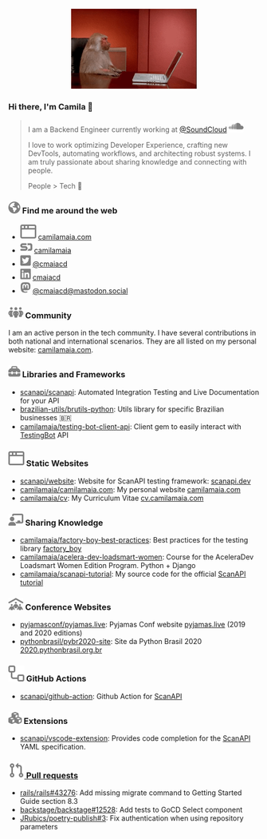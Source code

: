 <p align="center">
 <img
      width="50%"
      src="images/monkey.gif" />
</p>

### Hi there, I'm Camila 👋

> I am a Backend Engineer currently working at [@SoundCloud](https://github.com/soundcloud)
![SoundCloud-icon][]
>
> I love to work optimizing Developer Experience, crafting new DevTools, automating workflows, and architecting robust systems. I am truly passionate about sharing knowledge and connecting with people.
>
> People > Tech 💜

### ![globe-icon][] Find me around the web

* ![browser-icon][] [camilamaia.com][camilamaia.com-website]
* ![speakerdeck-icon][] [camilamaia][speakerdeck]
* ![twitter-icon][] [@cmaiacd][twitter]
* ![linkedin-icon][] [cmaiacd][linkedin]
* ![mastodon-icon][] [@cmaiacd@mastodon.social][mastodon]

### ![people-group-icon][] Community

I am an active person in the tech community. I have several contributions in
both national and international scenarios. They are all listed on my personal website: [camilamaia.com][appearances].

### ![toolbox-icon][] Libraries and Frameworks

- [scanapi/scanapi][scanapi]: Automated Integration Testing and Live Documentation for your API
- [brazilian-utils/brutils-python][brutils]: Utils library for specific Brazilian businesses 🇧🇷
- [camilamaia/testing-bot-client-api][testingbot-client-api]: Client gem to easily interact with [TestingBot][testingbot] API

### ![browser-icon][] Static Websites

- [scanapi/website][scanapi-website-repo]: Website for ScanAPI testing framework: [scanapi.dev][scanapi-website]
- [camilamaia/camilamaia.com][camilamaia.com]: My personal website [camilamaia.com][camilamaia.com-website]
- [camilamaia/cv][my-cv]: My Curriculum Vitae [cv.camilamaia.com][my-cv-website]

### ![chalkboard-user-icon][] Sharing Knowledge

- [camilamaia/factory-boy-best-practices][factory-boy-best-practices]: Best practices for the testing library [factory_boy][factory-boy]
- [camilamaia/acelera-dev-loadsmart-women][acelera-dev]: Course for the AceleraDev Loadsmart Women Edition Program. Python + Django
- [camilamaia/scanapi-tutorial][scanapi-tutorial]: My source code for the official [ScanAPI tutorial][scanapi-tutorial-website]

### ![people-roof-icon][] Conference Websites

- [pyjamasconf/pyjamas.live][pyjamas.live]: Pyjamas Conf website [pyjamas.live][pyjamas.live-website] (2019 and 2020 editions)
- [pythonbrasil/pybr2020-site][pybr2020]: Site da Python Brasil 2020 [2020.pythonbrasil.org.br][pybr2020-website]


### ![workflow-icon][] GitHub Actions

- [scanapi/github-action][scanapi-gha]: Github Action for [ScanAPI][scanapi-website]

### ![cubes-icon][] Extensions

- [scanapi/vscode-extension][scanapi-vscode-extension]: Provides code completion for the [ScanAPI][scanapi-website] YAML specification.

### [![pr-icon][] Pull requests][my-prs]

- [rails/rails#43276][rails/rails#43276]: Add missing migrate command to Getting
Started Guide section 8.3
- [backstage/backstage#12528]: Add tests to GoCD Select component
- [JRubics/poetry-publish#3][JRubics/poetry-publish#3]: Fix authentication when using repository parameters


[browser-icon]: /images/browser.svg "Browser Icon"
[chalkboard-user-icon]: /images/chalkboard-user.svg "Sharing Knowledge"
[cubes-icon]: /images/cubes.svg "Extensions"
[globe-icon]: /images/globe.svg "Find me around the web"
[linkedin-icon]: /images/linkedin.svg "LinkedIn"
[mastodon-icon]: /images/mastodon.svg "Mastodon"
[people-group-icon]: /images/people-group.svg "Community"
[people-roof-icon]: /images/people-roof.svg "Conference Websites"
[pr-icon]: /images/git-pull-request.svg "Pull Requests"
[soundcloud-icon]: /images/soundcloud.svg "SoundCloud"
[speakerdeck-icon]: /images/speakerdeck.svg "Speaker Deck"
[toolbox-icon]: /images/toolbox.svg "Libraries and Frameworks"
[twitter-icon]: /images/twitter.svg "Twitter"
[workflow-icon]: /images/workflow.svg "GitHub Actions"

[acelera-dev]: https://github.com/camilamaia/acelera-dev-loadsmart-women
[appearances]: https://camilamaia.com/appearances
[backstage/backstage#12528]: https://github.com/backstage/backstage/pull/12528
[brutils]: https://github.com/brazilian-utils/brutils-python
[camilamaia.com-website]: https://camilamaia.com
[camilamaia.com]: https://github.com/camilamaia/camilamaia.com
[factory-boy-best-practices]: https://github.com/camilamaia/factory-boy-best-practices
[factory-boy]: https://factoryboy.readthedocs.io/en/stable/
[JRubics/poetry-publish#3]: https://github.com/JRubics/poetry-publish/pull/3
[linkedin]: http://linkedin.com/in/cmaiacd/
[mastodon]: https://mastodon.social/@cmaiacd
[my-cv-website]: https://cv.camilamaia.com
[my-cv]: https://github.com/camilamaia/cv
[my-prs]: https://github.com/search?q=sort%3Areactions-%2B1+author%3Acamilamaia+type%3Apr+-user%3Acamilamaia&type=pullrequests "pull requests"
[pybr2020-website]: https://2020.pythonbrasil.org.br
[pybr2020]: https://github.com/pythonbrasil/pybr2020-site
[pyjamas.live-website]: https://pyjamas.live
[pyjamas.live]: https://github.com/pyjamasconf/pyjamas.live
[rails/rails#43276]: https://github.com/rails/rails/pull/43276
[scanapi-gha]: https://github.com/scanapi/github-action
[scanapi-tutorial-website]: https://scanapi.dev/tutorials/step01.html
[scanapi-tutorial]: https://github.com/camilamaia/scanapi-tutorial
[scanapi-vscode-extension]: https://github.com/scanapi/vscode-extension
[scanapi-website-repo]: https://github.com/scanapi/website
[scanapi-website]: https://scanapi.dev
[scanapi]: https://github.com/scanapi/scanapi/
[speakerdeck]: http://speakerdeck.com/camilamaia
[testingbot-client-api]: https://github.com/camilamaia/testing-bot-client-api
[testingbot]: https://testingbot.com/
[twitter]: https://twitter.com/cmaiacd
